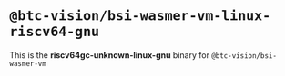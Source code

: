 # `@btc-vision/bsi-wasmer-vm-linux-riscv64-gnu`

This is the **riscv64gc-unknown-linux-gnu** binary for `@btc-vision/bsi-wasmer-vm`
